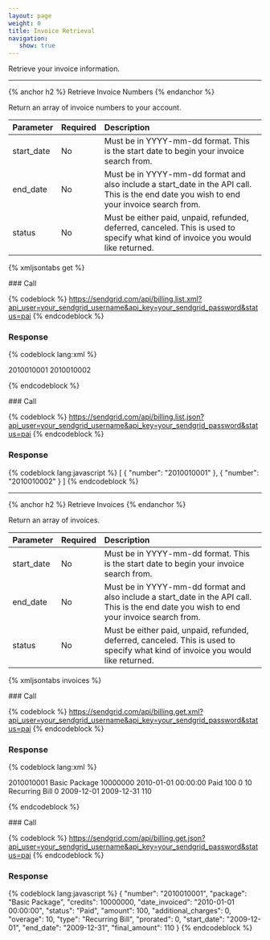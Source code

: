 ```yaml
---
layout: page
weight: 0
title: Invoice Retrieval
navigation:
   show: true
---
```


Retrieve your invoice information.

* * * * *


{% anchor h2 %} Retrieve Invoice Numbers {% endanchor %}


Return an array of invoice numbers to your account.

|Parameter|Required|Description|
|:--------|:-------|:----------|
|start_date|No|Must be in YYYY-mm-dd format. This is the start date to begin your invoice search from.|
|end_date|No|Must be in YYYY-mm-dd format and also include a start_date in the API call. This is the end date you wish to end your invoice search from.|
|status|No|Must be either paid, unpaid, refunded, deferred, canceled. This is used to specify what kind of invoice you would like returned.|

{% xmljsontabs get %}

<div markdown="1" class="tab-content">
<div markdown="1" class="tab-pane" id="get-xml">
### Call

{% codeblock %} https://sendgrid.com/api/billing.list.xml?api_user=your_sendgrid_username&api_key=your_sendgrid_password&status=pai {% endcodeblock %}

### Response


{% codeblock lang:xml %}
<?xml version="1.0" encoding="ISO-8859-1"?>

<invoices>
   <invoice>
      <number>2010010001</number>
   </invoice>
   <invoice>
      <number>2010010002</number>
   </invoice>
</invoices>

{% endcodeblock %}


</div>
<div markdown="1" class="tab-pane active" id="get-json">
### Call

{% codeblock %} https://sendgrid.com/api/billing.list.json?api_user=your_sendgrid_username&api_key=your_sendgrid_password&status=pai {% endcodeblock %}

### Response


{% codeblock lang:javascript %}
[
  {
    "number": "2010010001"
  },
  {
    "number": "2010010002"
  }
]
{% endcodeblock %}


</div>
</div>

* * * * *


{% anchor h2 %} Retrieve Invoices {% endanchor %}


Return an array of invoices.

|Parameter|Required|Description|
|:--------|:-------|:----------|
|start_date|No|Must be in YYYY-mm-dd format. This is the start date to begin your invoice search from.|
|end_date|No|Must be in YYYY-mm-dd format and also include a start_date in the API call. This is the end date you wish to end your invoice search from.|
|status|No|Must be either paid, unpaid, refunded, deferred, canceled. This is used to specify what kind of invoice you would like returned.|

{% xmljsontabs invoices %}

<div markdown="1" class="tab-content">
<div markdown="1" class="tab-pane" id="invoices-xml">
### Call

{% codeblock %} https://sendgrid.com/api/billing.get.xml?api_user=your_sendgrid_username&api_key=your_sendgrid_password&status=pai {% endcodeblock %}

### Response


{% codeblock lang:xml %}
<?xml version="1.0" encoding="ISO-8859-1"?>

<invoices>
   <invoice>
      <number>2010010001</number>
      <package>Basic Package</package>
      <credits>10000000</credits>
      <date_invoiced>2010-01-01 00:00:00</date_invoiced>
      <status>Paid</status>
      <amount>100</amount>
      <additional_charges>0</additional_charges>
      <overage>10</overage>
      <type>Recurring Bill</type>
      <prorated>0</prorated>
      <start_date>2009-12-01</start_date>
      <end_date>2009-12-31</end_date>
      <final_amount>110</final_amount>
   </invoice>
</invoices>

{% endcodeblock %}


</div>
<div markdown="1" class="tab-pane active" id="invoices-json">
### Call

{% codeblock %} https://sendgrid.com/api/billing.get.json?api_user=your_sendgrid_username&api_key=your_sendgrid_password&status=pai {% endcodeblock %}

### Response


{% codeblock lang:javascript %}
{
  "number": "2010010001",
  "package": "Basic Package",
  "credits": 10000000,
  "date_invoiced": "2010-01-01 00:00:00",
  "status": "Paid",
  "amount": 100,
  "additional_charges": 0,
  "overage": 10,
  "type": "Recurring Bill",
  "prorated": 0,
  "start_date": "2009-12-01",
  "end_date": "2009-12-31",
  "final_amount": 110
}
{% endcodeblock %}


</div>
</div>


